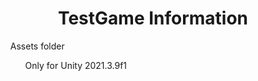 <h1 align="center" color=blue> TestGame Information </h1> 
<ol>Assets folder</0l>
<ol>Only for Unity 2021.3.9f1</ol>
